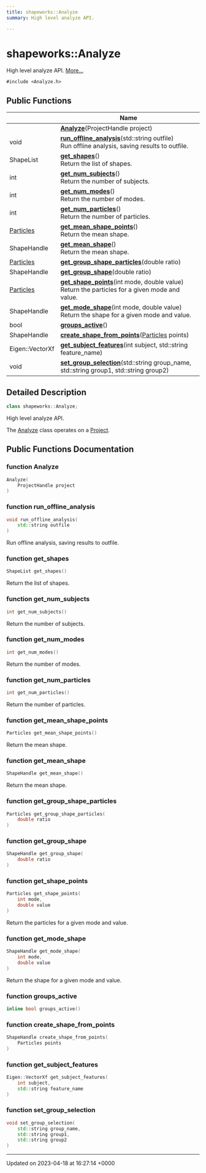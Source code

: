 ```yaml
---
title: shapeworks::Analyze
summary: High level analyze API. 

---
```


# shapeworks::Analyze



High level analyze API.  [More...](#detailed-description)


`#include <Analyze.h>`

## Public Functions

|                | Name           |
| -------------- | -------------- |
| | **[Analyze](../Classes/classshapeworks_1_1Analyze.md#function-analyze)**(ProjectHandle project) |
| void | **[run_offline_analysis](../Classes/classshapeworks_1_1Analyze.md#function-run-offline-analysis)**(std::string outfile)<br>Run offline analysis, saving results to outfile.  |
| ShapeList | **[get_shapes](../Classes/classshapeworks_1_1Analyze.md#function-get-shapes)**()<br>Return the list of shapes.  |
| int | **[get_num_subjects](../Classes/classshapeworks_1_1Analyze.md#function-get-num-subjects)**()<br>Return the number of subjects.  |
| int | **[get_num_modes](../Classes/classshapeworks_1_1Analyze.md#function-get-num-modes)**()<br>Return the number of modes.  |
| int | **[get_num_particles](../Classes/classshapeworks_1_1Analyze.md#function-get-num-particles)**()<br>Return the number of particles.  |
| [Particles](../Classes/classshapeworks_1_1Particles.md) | **[get_mean_shape_points](../Classes/classshapeworks_1_1Analyze.md#function-get-mean-shape-points)**()<br>Return the mean shape.  |
| ShapeHandle | **[get_mean_shape](../Classes/classshapeworks_1_1Analyze.md#function-get-mean-shape)**()<br>Return the mean shape.  |
| [Particles](../Classes/classshapeworks_1_1Particles.md) | **[get_group_shape_particles](../Classes/classshapeworks_1_1Analyze.md#function-get-group-shape-particles)**(double ratio) |
| ShapeHandle | **[get_group_shape](../Classes/classshapeworks_1_1Analyze.md#function-get-group-shape)**(double ratio) |
| [Particles](../Classes/classshapeworks_1_1Particles.md) | **[get_shape_points](../Classes/classshapeworks_1_1Analyze.md#function-get-shape-points)**(int mode, double value)<br>Return the particles for a given mode and value.  |
| ShapeHandle | **[get_mode_shape](../Classes/classshapeworks_1_1Analyze.md#function-get-mode-shape)**(int mode, double value)<br>Return the shape for a given mode and value.  |
| bool | **[groups_active](../Classes/classshapeworks_1_1Analyze.md#function-groups-active)**() |
| ShapeHandle | **[create_shape_from_points](../Classes/classshapeworks_1_1Analyze.md#function-create-shape-from-points)**([Particles](../Classes/classshapeworks_1_1Particles.md) points) |
| Eigen::VectorXf | **[get_subject_features](../Classes/classshapeworks_1_1Analyze.md#function-get-subject-features)**(int subject, std::string feature_name) |
| void | **[set_group_selection](../Classes/classshapeworks_1_1Analyze.md#function-set-group-selection)**(std::string group_name, std::string group1, std::string group2) |

## Detailed Description

```cpp
class shapeworks::Analyze;
```

High level analyze API. 

The [Analyze](../Classes/classshapeworks_1_1Analyze.md) class operates on a [Project](../Classes/classshapeworks_1_1Project.md). 

## Public Functions Documentation

### function Analyze

```cpp
Analyze(
    ProjectHandle project
)
```


### function run_offline_analysis

```cpp
void run_offline_analysis(
    std::string outfile
)
```

Run offline analysis, saving results to outfile. 

### function get_shapes

```cpp
ShapeList get_shapes()
```

Return the list of shapes. 

### function get_num_subjects

```cpp
int get_num_subjects()
```

Return the number of subjects. 

### function get_num_modes

```cpp
int get_num_modes()
```

Return the number of modes. 

### function get_num_particles

```cpp
int get_num_particles()
```

Return the number of particles. 

### function get_mean_shape_points

```cpp
Particles get_mean_shape_points()
```

Return the mean shape. 

### function get_mean_shape

```cpp
ShapeHandle get_mean_shape()
```

Return the mean shape. 

### function get_group_shape_particles

```cpp
Particles get_group_shape_particles(
    double ratio
)
```


### function get_group_shape

```cpp
ShapeHandle get_group_shape(
    double ratio
)
```


### function get_shape_points

```cpp
Particles get_shape_points(
    int mode,
    double value
)
```

Return the particles for a given mode and value. 

### function get_mode_shape

```cpp
ShapeHandle get_mode_shape(
    int mode,
    double value
)
```

Return the shape for a given mode and value. 

### function groups_active

```cpp
inline bool groups_active()
```


### function create_shape_from_points

```cpp
ShapeHandle create_shape_from_points(
    Particles points
)
```


### function get_subject_features

```cpp
Eigen::VectorXf get_subject_features(
    int subject,
    std::string feature_name
)
```


### function set_group_selection

```cpp
void set_group_selection(
    std::string group_name,
    std::string group1,
    std::string group2
)
```


-------------------------------

Updated on 2023-04-18 at 16:27:14 +0000